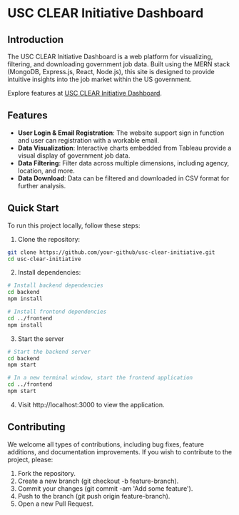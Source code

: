 # USC CLEAR Initiative Dashboard

## Introduction

The USC CLEAR Initiative Dashboard is a web platform for visualizing, filtering, and downloading government job data. Built using the MERN stack (MongoDB, Express.js, React, Node.js), this site is designed to provide intuitive insights into the job market within the US government.

Explore features at [USC CLEAR Initiative Dashboard](https://usc-clear-initiative.wm.r.appspot.com).

## Features

- **User Login & Email Registration**: The website support sign in function and user can registration with a workable email.
- **Data Visualization**: Interactive charts embedded from Tableau provide a visual display of government job data.
- **Data Filtering**: Filter data across multiple dimensions, including agency, location, and more.
- **Data Download**: Data can be filtered and downloaded in CSV format for further analysis.

## Quick Start

To run this project locally, follow these steps:

1. Clone the repository:
```bash
git clone https://github.com/your-github/usc-clear-initiative.git
cd usc-clear-initiative
```
2. Install dependencies:
```bash
# Install backend dependencies
cd backend
npm install

# Install frontend dependencies
cd ../frontend
npm install
```
3. Start the server
```bash
# Start the backend server
cd backend
npm start

# In a new terminal window, start the frontend application
cd ../frontend
npm start
```

4. Visit http://localhost:3000 to view the application.

## Contributing
We welcome all types of contributions, including bug fixes, feature additions, and documentation improvements. If you wish to contribute to the project, please:

1. Fork the repository.
2. Create a new branch (git checkout -b feature-branch).
3. Commit your changes (git commit -am 'Add some feature').
4. Push to the branch (git push origin feature-branch).
5. Open a new Pull Request.
